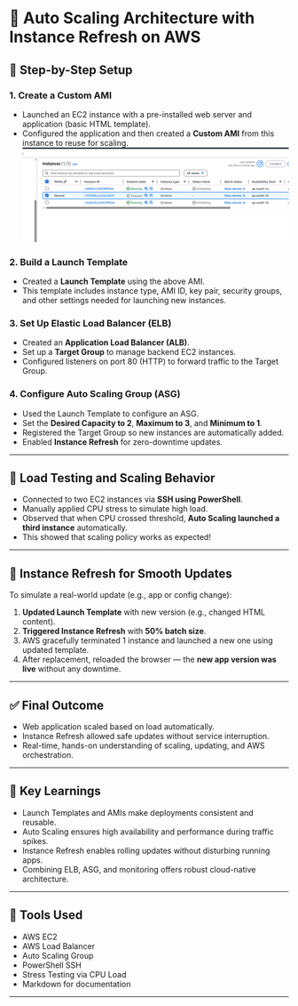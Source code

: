 # 🚀 Auto Scaling Architecture with Instance Refresh on AWS

## 🔧 Step-by-Step Setup

### 1. Create a Custom AMI
- Launched an EC2 instance with a pre-installed web server and application (basic HTML template).
- Configured the application and then created a **Custom AMI** from this instance to reuse for scaling.
  ![](./images/1.png)

### 2. Build a Launch Template
- Created a **Launch Template** using the above AMI.
- This template includes instance type, AMI ID, key pair, security groups, and other settings needed for launching new instances.

### 3. Set Up Elastic Load Balancer (ELB)
- Created an **Application Load Balancer (ALB)**.
- Set up a **Target Group** to manage backend EC2 instances.
- Configured listeners on port 80 (HTTP) to forward traffic to the Target Group.

### 4. Configure Auto Scaling Group (ASG)
- Used the Launch Template to configure an ASG.
- Set the **Desired Capacity to 2**, **Maximum to 3**, and **Minimum to 1**.
- Registered the Target Group so new instances are automatically added.
- Enabled **Instance Refresh** for zero-downtime updates.

---

## 🧪 Load Testing and Scaling Behavior

- Connected to two EC2 instances via **SSH using PowerShell**.
- Manually applied CPU stress to simulate high load.
- Observed that when CPU crossed threshold, **Auto Scaling launched a third instance** automatically.
- This showed that scaling policy works as expected!

---

## 🔁 Instance Refresh for Smooth Updates

To simulate a real-world update (e.g., app or config change):

1. **Updated Launch Template** with new version (e.g., changed HTML content).
2. **Triggered Instance Refresh** with **50% batch size**.
3. AWS gracefully terminated 1 instance and launched a new one using updated template.
4. After replacement, reloaded the browser — the **new app version was live** without any downtime.

---

## ✅ Final Outcome

- Web application scaled based on load automatically.
- Instance Refresh allowed safe updates without service interruption.
- Real-time, hands-on understanding of scaling, updating, and AWS orchestration.

---

## 📌 Key Learnings

- Launch Templates and AMIs make deployments consistent and reusable.
- Auto Scaling ensures high availability and performance during traffic spikes.
- Instance Refresh enables rolling updates without disturbing running apps.
- Combining ELB, ASG, and monitoring offers robust cloud-native architecture.

---

## 🧰 Tools Used

- AWS EC2
- AWS Load Balancer
- Auto Scaling Group
- PowerShell SSH
- Stress Testing via CPU Load
- Markdown for documentation

---
